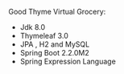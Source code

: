 Good Thyme Virtual Grocery:
- Jdk 8.0
- Thymeleaf 3.0
- JPA , H2 and MySQL
- Spring Boot 2.2.0M2
- Spring Expression Language

